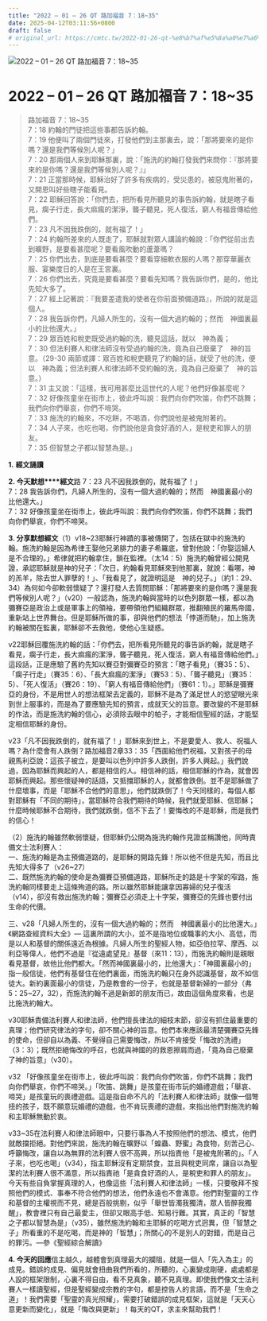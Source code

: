 ```yaml
---
title: "2022 – 01 – 26 QT 路加福音 7：18~35"
date: 2025-04-12T03:11:56+0800
draft: false
# original_url: https://cmtc.tw/2022-01-26-qt-%e8%b7%af%e5%8a%a0%e7%a6%8f%e9%9f%b3-7%ef%bc%9a1835
---
```


![2022 – 01 – 26 QT 路加福音 7：18~35](/images/qt.jpg   "2022 – 01 – 26 QT 路加福音 7：18~35")

# 2022 – 01 – 26 QT 路加福音 7：18~35

> 路加福音 7：18~35  
> 7：18 約翰的門徒把這些事都告訴約翰。  
> 7：19 他便叫了兩個門徒來，打發他們到主那裏去，說：「那將要來的是你嗎？還是我們等候別人呢？」  
> 7：20 那兩個人來到耶穌那裏，說：「施洗的約翰打發我們來問你：『那將要來的是你嗎？還是我們等候別人呢？』」  
> 7：21 正當那時候，耶穌治好了許多有疾病的，受災患的，被惡鬼附著的，又開恩叫好些瞎子能看見。  
> 7：22 耶穌回答說：「你們去，把所看見所聽見的事告訴約翰，就是瞎子看見，瘸子行走，長大痲瘋的潔淨，聾子聽見，死人復活，窮人有福音傳給他們。  
> 7：23 凡不因我跌倒的，就有福了！」  
> 7：24 約翰所差來的人既走了，耶穌就對眾人講論約翰說：「你們從前出去到曠野，是要看甚麼呢？要看風吹動的蘆葦嗎？  
> 7：25 你們出去，到底是要看甚麼？要看穿細軟衣服的人嗎？那穿華麗衣服、宴樂度日的人是在王宮裏。  
> 7：26 你們出去，究竟是要看甚麼？要看先知嗎？我告訴你們，是的，他比先知大多了。  
> 7：27 經上記著說：『我要差遣我的使者在你前面預備道路』，所說的就是這個人。  
> 7：28 我告訴你們，凡婦人所生的，沒有一個大過約翰的；然而　神國裏最小的比他還大。」  
> 7：29 眾百姓和稅吏既受過約翰的洗，聽見這話，就以　神為義；  
> 7：30 但法利賽人和律法師沒有受過約翰的洗，竟為自己廢棄了　神的旨意。（29-30 兩節或譯：眾百姓和稅吏聽見了約翰的話，就受了他的洗，便以　神為義；但法利賽人和律法師不受約翰的洗，竟為自己廢棄了　神的旨意。）  
> 7：31 主又說：「這樣，我可用甚麼比這世代的人呢？他們好像甚麼呢？  
> 7：32 好像孩童坐在街市上，彼此呼叫說：我們向你們吹笛，你們不跳舞；我們向你們舉哀，你們不啼哭。  
> 7：33 施洗的約翰來，不吃餅，不喝酒，你們說他是被鬼附著的。  
> 7：34 人子來，也吃也喝，你們說他是貪食好酒的人，是稅吏和罪人的朋友。  
> 7：35 但智慧之子都以智慧為是。」

**1.** **經文誦讀**

**2. 今天默想****經文**路 7：23 凡不因我跌倒的，就有福了！」  
7：28 我告訴你們，凡婦人所生的，沒有一個大過約翰的；然而　神國裏最小的比他還大。」  
7：32 好像孩童坐在街市上，彼此呼叫說：我們向你們吹笛，你們不跳舞；我們向你們舉哀，你們不啼哭。

**3. 分享默想經文**（1）v18~23耶穌行神蹟的事被傳開了，包括在獄中的施洗約翰。施洗約翰是因為希律王娶他兄弟腓力的妻子希羅底，曾對他說：「你娶這婦人是不合理的。」希律就把約翰拿住，鎖在監裡。（太14：5）施洗約翰曾經公開見證，承認耶穌就是神的兒子：「次日，約翰看見耶穌來到他那裏，就說：看哪，神的羔羊，除去世人罪孽的！」、「我看見了，就證明這是　神的兒子。」（約1：29、34）為何如今卻軟弱懷疑了？還打發人去質問耶穌：「那將要來的是你嗎？還是我們等候別人呢？」（v20）一般認為，施洗約翰與當時的以色列群眾一樣，都以為彌賽亞是政治上或是軍事上的領袖，要帶領他們組織群眾，推翻殖民的羅馬帝國，重新站上世界舞台。但是耶穌所做的事，卻與他們的想法「悖道而馳」，加上施洗約翰被關在監裏，耶穌卻不去救他，使他心生疑惑。

v22耶穌回覆施洗約翰的話：「你們去，把所看見所聽見的事告訴約翰，就是瞎子看見，瘸子行走，長大痲瘋的潔淨，聾子聽見，死人復活，窮人有福音傳給他們。」這段話，正是應驗了舊約先知以賽亞對彌賽亞的預言：「瞎子看見」（賽35：5）、「瘸子行走」（賽35：6）、「長大痲瘋的潔淨」（賽53：5）、「聾子聽見」（賽35：5）、「死人復活」（賽26：19）、「窮人有福音傳給他們」（賽61：1）。」耶穌是彌賽亞的身份，不是用世人的想法框架去定義的，耶穌不是為了滿足世人的慾望眼光來到世上服事的，而是為了要應驗先知的預言，成就天父的旨意。要改變的不是耶穌的作法，而是施洗約翰的信心，必須除去眼中的帕子，才能相信聖經的話，才能堅定相信耶穌的身份。

v23「凡不因我跌倒的，就有福了！」耶穌來到世上，不是要愛人、救人、祝福人嗎？為什麼會有人跌倒？路加福音2章33：35「西面給他們祝福，又對孩子的母親馬利亞說：這孩子被立，是要叫以色列中許多人跌倒，許多人興起。」我們說過，因為耶穌而興起的人，都是相信的人。相信神的話，相信耶穌的作為，就會因耶穌而興起。那些懷疑神的話語，又抵擋耶穌的人，就都會跌倒。並不是耶穌做了什麼壞事，而是「耶穌不合他們的意思」，他們就跌倒了！今天同樣的，每個人都對耶穌有「不同的期待」，當耶穌符合我們期待的時候，我們就愛耶穌、信耶穌；什麼時候耶穌不合期待，我們就跌倒，信不下去了！要悔改的不是耶穌，而是我們的信心！

（2）施洗約翰雖然軟弱懷疑，但耶穌仍公開為施洗約翰作見證並稱讚他，同時責備文士法利賽人：  
一、施洗約翰是為主預備道路的，是耶穌的開路先鋒！所以他不但是先知，而且比先知大得多了（v26~27）  
二、既然施洗約翰的使命是為彌賽亞預備道路，耶穌所走的路是十字架的窄路，施洗約翰同樣要走上這條殉道的路。所以雖然耶穌能讓拿因寡婦的兒子復活（v14），卻沒有救出施洗約翰；彌賽亞必須走上十字架，彌賽亞的先鋒也要付出生命的代價。

三、v28「凡婦人所生的，沒有一個大過約翰的；然而　神國裏最小的比他還大。」《網路查經資料大全》— 這裏所謂的大小，並不是指地位或職事的大小、高低，而是以人和基督的關係遠近為根據。凡婦人所生的聖經人物，如亞伯拉罕、摩西、以利亞等偉人，他們不過是『從遠處望見』基督（來11：13），而施洗約翰則是親眼看見基督，故他比他們都大。「然而神國裏最小的，比他還大」：「神國裏最小的」指一般信徒，他們有基督住在他們裏面，而施洗約翰只在身外認識基督，故不如信徒大。新約裏面最小的信徒，乃是教會的一份子，也就是基督新婦的一部分（弗5：25~27，32），而施洗約翰不過是新郎的朋友而已，故由這個角度來看，也是比施洗約翰大。

v30耶穌責備法利賽人和律法師，他們擅長律法的細枝末節，卻沒有抓住最重要的真理；他們研究律法的字句，卻不關心神的旨意。他們本來應該最清楚彌賽亞先鋒的使命，但卻自以為義、不覺得自己需要悔改，所以不肯接受「悔改的洗禮」（3：3）；既然拒絕悔改的呼召，也就與神國的的救恩擦肩而過，「竟為自己廢棄了神的旨意」（v30）。

v32 「好像孩童坐在街市上，彼此呼叫說：我們向你們吹笛，你們不跳舞；我們向你們舉哀，你們不啼哭。」「吹笛、跳舞」是孩童在街市玩的婚禮遊戲；「舉哀、啼哭」是孩童玩的喪禮遊戲。這是指自命不凡的「法利賽人和律法師」就像一個彆扭的孩子，既不願意玩婚禮的遊戲，也不肯玩喪禮的遊戲，來指出他們對施洗約翰和主耶穌無動於衷。

v33~35在法利賽人和律法師眼中，只要行事為人不按照他們的想法、模式，他們就敵擋拒絕。對他們來說，施洗約翰在曠野以「蝗蟲、野蜜」為食物，刻苦己心、呼籲悔改，讓自以為無罪的法利賽人很不高興，所以指責他「是被鬼附著的」。「人子來，也吃也喝」（v34），指主耶穌沒有定期禁食，並且與稅吏同席，讓自以為聖潔的法利賽人很不滿意，所以指責祂「是貪食好酒的人，是稅吏和罪人的朋友」。今天有些自負掌握真理的人，也像這些「法利賽人和律法師」一樣，只要敬拜不按照他們的模式、事奉不符合他們的想法，他們永遠也不會滿意。他們對聖靈的工作和基督的主權視而不見，總是百般挑剔，似乎「舉世皆濁我獨清，眾人皆醉我獨醒」，教會裡只有自己最愛主，但卻又眼高手低、知易行難。其實，真正的「智慧之子都以智慧為是」（v35），雖然施洗約翰和主耶穌的吃喝方式迥異，但「智慧之子」所看重的不是吃喝，而是神的「智慧」；所關心的不是別人的對錯，而是自己的罪污。—參《聖經綜合解讀》

**4. 今天的回應**信主越久，越體會到真理最大的攔阻，就是一個人「先入為主」的成見。錯誤的成見、偏見就會扭曲我們所看的，所聽的，心裏變成剛硬，處處都是人設的框架限制，心裏不得自由，看不見真象，聽不見真理。即使我們像文士法利賽人一樣讀聖經，但是聖經變成宗教的字句，都是控告人的言語，而不是「生命之道」！我們需要「聖靈的真光照耀」，需要打破錯誤的成見框架，這就是「天天心意更新而變化」，就是「悔改與更新」！每天的QT，求主來幫助我們！